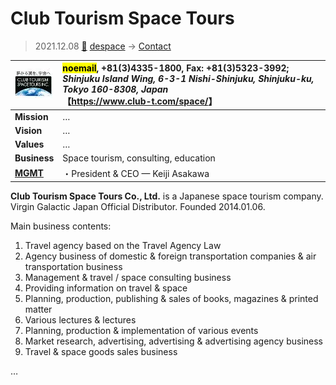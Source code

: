# Club Tourism Space Tours
> 2021.12.08 [🚀](../../index/index.md) [despace](../index.md) → [Contact](../contact.md)

|[![](../f/contact/c/ctst_logo1_thumb.webp)](../f/contact/c/ctst_logo1.webp)|<mark>noemail</mark>, +81(3)4335-1800, Fax: +81(3)5323-3992;<br> *Shinjuku Island Wing, 6-3-1 Nishi-Shinjuku, Shinjuku-ku, Tokyo 160-8308, Japan*<br> 【<https://www.club-t.com/space/>】|
|:--|:--|
|**Mission**|…|
|**Vision**|…|
|**Values**|…|
|**Business**|Space tourism, consulting, education|
|**[MGMT](../mgmt.md)**|・President & CEO — Keiji Asakawa|

**Club Tourism Space Tours Co., Ltd.** is a Japanese space tourism company. Virgin Galactic Japan Official Distributor. Founded 2014.01.06.

Main business contents:

   1. Travel agency based on the Travel Agency Law
   1. Agency business of domestic & foreign transportation companies & air transportation business
   1. Management & travel / space consulting business
   1. Providing information on travel & space
   1. Planning, production, publishing & sales of books, magazines & printed matter
   1. Various lectures & lectures
   1. Planning, production & implementation of various events
   1. Market research, advertising, advertising & advertising agency business
   1. Travel & space goods sales business

<p style="page-break-after:always"> </p>

…
